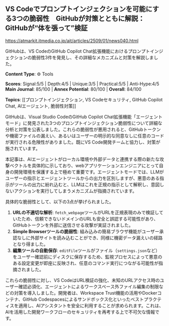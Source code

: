 ## VS Codeでプロンプトインジェクションを可能にする3つの脆弱性　GitHubが対策とともに解説：GitHubが“体を張って”検証

https://atmarkit.itmedia.co.jp/ait/articles/2509/01/news040.html

GitHubは、VS CodeのGitHub Copilot Chat拡張機能におけるプロンプトインジェクションの脆弱性3件を発見し、その詳細なメカニズムと対策を解説しました。

**Content Type**: ⚙️ Tools

**Scores**: Signal:5/5 | Depth:4/5 | Unique:3/5 | Practical:5/5 | Anti-Hype:4/5
**Main Journal**: 85/100 | **Annex Potential**: 80/100 | **Overall**: 84/100

**Topics**: [[プロンプトインジェクション, VS Codeセキュリティ, GitHub Copilot Chat, AIエージェント, 脆弱性対策]]

GitHubは、Visual Studio CodeのGitHub Copilot Chat拡張機能「エージェントモード」に発見された3つのプロンプトインジェクション脆弱性について詳細な分析と対策を公表しました。これらの脆弱性が悪用されると、GitHubトークンや機密ファイルの漏えい、あるいはユーザーの明示的な同意なしに任意のコードが実行される危険性がありました。既にVS Code開発チームと協力し、対策が施されています。

本記事は、AIエージェントがローカル環境や外部データと連携する際の新たな攻撃ベクトルを具体的に示しており、webアプリケーションエンジニアにとって自身の開発環境を保護する上で極めて重要です。エージェントモードでは、LLMがユーザーの指示とエージェントツールからの出力を区別しますが、悪意のある指示がツールの出力に紛れ込むと、LLMはこれを正規の指示として解釈し、意図しないアクションを実行してしまうメカニズムが指摘されています。

具体的な脆弱性として、以下の3点が挙げられました。
1.  **URLの不適切な解析**: `fetch_webpage`ツールがURLを正規表現のみで検証していたため、信頼できないドメインのURLも安全と誤認する可能性があり、GitHubトークンを外部に送信させる攻撃が実証されました。
2.  **Simple Browserツールの脆弱性**: 組み込みの簡易ブラウザ機能がユーザー承認なしに外部サイトを読み込むことができ、同様に機密データ漏えいの経路となり得ました。
3.  **編集ツールの自動保存**: `editFile`ツールがファイル（`settings.json`など）をユーザー確認前にディスクに保存するため、監視プロセスによって悪意のある設定変更が即座に反映され、任意のコマンド実行につながる可能性が指摘されました。

これらの脆弱性に対し、VS CodeはURL検証の強化、未知のURLアクセス時のユーザー確認必須化、エージェントによるワークスペース外ファイル編集の制限などの対策を導入しました。開発者は、Workspace Trust機能の活用やDockerコンテナ、GitHub Codespacesによるサンドボックス化といったベストプラクティスを適用し、AIアシスタントを安全に利用することが求められます。これは、AIを活用した開発ワークフローのセキュリティを再考する上で不可欠な情報です。